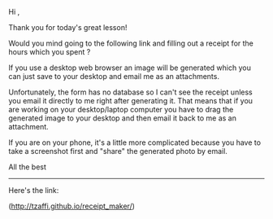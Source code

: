 Hi <FRIEND>,

Thank you for today's great lesson!

Would you mind going to the following link and filling out a receipt for the hours which you spent 
<TUTORING JONBOY>? 

If you use a desktop web browser an image will be generated which you can just save to your desktop
and email me as an attachments. 

Unfortunately, the form has no database so I can't see the receipt unless you email it directly to me
right after generating it. That means that if you are working on your desktop/laptop computer you have to drag 
the generated image to your desktop and then email it back to me as an attachment.

If you are on your phone, it's a little more complicated because you have to take a screenshot first and "share" 
the generated photo by email.

All the best

------------
Here's the link:

(http://tzaffi.github.io/receipt_maker/)
